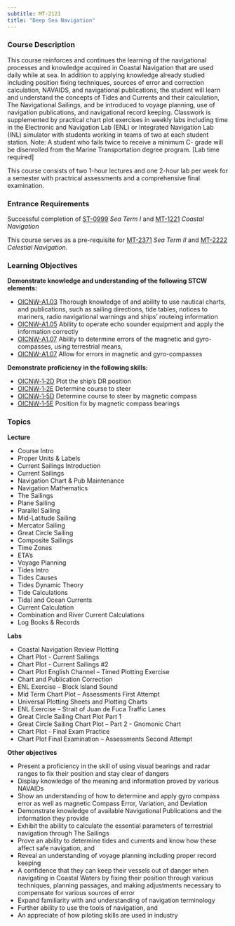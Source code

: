 ```yaml
---
subtitle: MT-2121
title: "Deep Sea Navigation"
---
```


### Course Description

This course reinforces and continues the learning of the navigational processes and knowledge acquired in Coastal Navigation that are used daily while at sea.  In addition to applying knowledge already studied including position fixing techniques, sources of error and correction calculation, NAVAIDS, and navigational publications, the student will learn and understand the concepts of Tides and Currents and their calculation, The Navigational Sailings, and be introduced to voyage planning, use of navigation publications, and navigational record keeping.  Classwork is supplemented by practical chart plot exercises in weekly labs including time in the Electronic and Navigation Lab (ENL) or Integrated Navigation Lab (INL) simulator with students working in teams of two at each student station.  Note:  A student who fails twice to receive a minimum C- grade will be disenrolled from the Marine Transportation degree program. [Lab time required]


This course consists of two 1-hour lectures and one 2-hour lab per week for a semester with practrical assessments and a comprehensive final examination.

### Entrance Requirements

Successful completion of [ST-0999](st-0999.html) *Sea Term I* and  [MT-1221](mt-1221.html) *Coastal Navigation*

This course serves as a pre-requisite for [MT-2371](mt-2371.html) *Sea Term II*  and  [MT-2222](mt-2222.html) *Celestial Navigation*.


### Learning Objectives

**Demonstrate knowledge and understanding of the following STCW elements:**

* [OICNW-A1.03]({{site.baseurl}}/tables/21.html#OICNW-A1.03) Thorough knowledge of and ability to use nautical charts, and publications, such as sailing directions, tide tables, notices to mariners, radio navigational warnings and ships’ routeing information
* [OICNW-A1.05]({{site.baseurl}}/tables/21.html#OICNW-A1.05) Ability to operate echo sounder equipment and apply the information correctly
* [OICNW-A1.07]({{site.baseurl}}/tables/21.html#OICNW-A1.07) Ability to determine errors of the magnetic and gyro-compasses, using terrestrial means, 
* [OICNW-A1.07]({{site.baseurl}}/tables/21.html#OICNW-A1.07) Allow for errors in magnetic and gyro-compasses

**Demonstrate proficiency in the following skills:**

* [OICNW‑1‑2D](OICNW-1-2D) Plot the ship’s DR position
* [OICNW‑1‑2E](OICNW-1-2E) Determine course to steer
* [OICNW‑1‑5D](OICNW-1-5D) Determine course to steer by magnetic compass
* [OICNW‑1‑5E](OICNW-1-5E) Position fix by magnetic compass bearings

### Topics

**Lecture**

*  Course Intro
*  Proper Units & Labels 
*  Current Sailings Introduction
*  Current Sailings
*  Navigation Chart & Pub Maintenance
*  Navigation Mathematics
*  The Sailings
*  Plane Sailing
*  Parallel Sailing
*  Mid-Latitude Sailing
*  Mercator Sailing
*  Great Circle Sailing
*  Composite Sailings
*  Time Zones
*  ETA’s
*  Voyage Planning
*  Tides Intro
*  Tides Causes
*  Tides Dynamic Theory
*  Tide Calculations
*  Tidal and Ocean Currents
*  Current Calculation
*  Combination and River Current Calculations
*  Log Books & Records

**Labs**

*  Coastal Navigation Review Plotting
*  Chart Plot - Current Sailings
*  Chart Plot - Current Sailings #2
*  Chart Plot English Channel – Timed Plotting Exercise
*  Chart and Publication Correction
*  ENL Exercise – Block Island Sound
*  Mid Term Chart Plot – Assessments First Attempt
*  Universal Plotting Sheets and Plotting  Charts
*  ENL Exercise – Strait of Juan de Fuca Traffic Lanes
*  Great Circle Sailing Chart Plot Part 1  
*  Great Circle Sailing Chart Plot – Part 2 - Gnomonic Chart
*  Chart Plot - Final Exam Practice
*  Chart Plot Final Examination – Assessments Second Attempt


**Other objectives**


*  Present a proficiency in the skill of using visual bearings and radar ranges to fix their position and stay clear of dangers
*  Display knowledge of the meaning and information proved by various NAVAIDs
*  Show an understanding of how to determine and apply gyro compass error as well as magnetic Compass Error, Variation, and Deviation
*  Demonstrate knowledge of available Navigational Publications and the information they provide
*  Exhibit the ability to calculate the essential parameters of terrestrial navigation through The Sailings
*  Prove an ability to determine tides and currents and know how these affect safe navigation, and 
*  Reveal an understanding of voyage planning including proper record keeping
*  A confidence that they can keep their vessels out of danger when navigating in Coastal Waters by fixing their position through various techniques, planning passages, and making adjustments necessary to compensate for various sources of error
*  Expand familiarity with and understanding of navigation terminology
*  Further ability to use the tools of navigation, and
*  An appreciate of how piloting skills are used in industry



